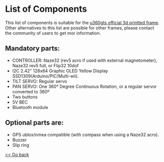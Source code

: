 # List of Components

This list of components is suitable for the [u360gts official 3d printted frame](https://github.com/raul-ortega/u360gts/blob/master/wiki/hardware-frame.md). Other alternatives to this list are possible for other frames, please contact the community of users to get mor information. 

## Mandatory parts:

- CONTROLLER: Naze32 (rev5 acro if used with external magnetometer), Naze32 rev5 full, or Flip32 10dof
- I2C 2.42" 128x64 Graphic OLED Yellow Display SSD1309(Arduino/PIC/Multi-wii).
- TILT SERVO: Regular servo
- PAN SERVO: One 360° Degree Continuous Rotation, or a regular servor converted to 360º
- Two buttons
- 5V BEC
- Bluetooth module
    
## Optional parts are:

- GPS ublox/nmea compatible (with compass when using a Naze32 acro).
- Buzzer
- Slip ring

[<< Go back](https://github.com/raul-ortega/u360gts/blob/master/wiki/index.md)
